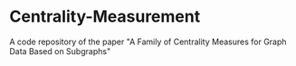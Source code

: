 # Centrality-Measurement
A code repository of the paper "A Family of Centrality Measures for Graph Data Based on Subgraphs"
